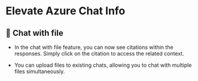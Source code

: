 # Elevate Azure Chat Info


## 📂 Chat with file

- In the chat with file feature, you can now see citations within the responses. Simply click on the citation to access the related context.

- You can upload files to existing chats, allowing you to chat with multiple files simultaneously.

#